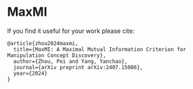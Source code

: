 # MaxMI

If you find it useful for your work please cite:
```
@article{zhou2024maxmi,
  title={MaxMI: A Maximal Mutual Information Criterion for Manipulation Concept Discovery},
  author={Zhou, Pei and Yang, Yanchao},
  journal={arXiv preprint arXiv:2407.15086},
  year={2024}
}
```


